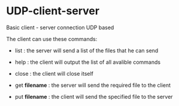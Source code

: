 # UDP-client-server

Basic client - server connection UDP based

The client can use these commands:

*  list : the server will send a list of the files that he can send

*  help : the client will output the list of all avalible commands

*  close : the client will close itself

*  get <strong>filename</strong> : the server will send the required file to the client

*  put <strong>filename</strong> : the client will send the specified file to the server 

